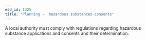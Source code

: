 ```yaml
---
esd_id: 1325
title: "Planning -  hazardous substances consents"
---
```


A local authority must comply with regulations regarding hazardous substance applications and consents and their determination.

